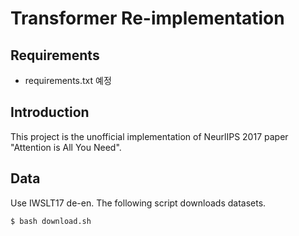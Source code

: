 # Transformer Re-implementation

## Requirements

- requirements.txt 예정

## Introduction

This project is the unofficial implementation of NeurlIPS 2017 paper "Attention is All You Need".

## Data

Use IWSLT17 de-en. The following script downloads datasets.

```$ bash download.sh```

